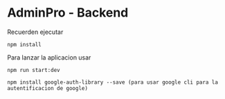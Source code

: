 # AdminPro - Backend

Recuerden ejecutar

```
npm install
```

Para lanzar la aplicacion usar

```
npm run start:dev
```

```
npm install google-auth-library --save (para usar google cli para la autentificacion de google)
```